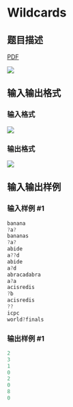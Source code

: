 # Wildcards

## 题目描述

[problemUrl]: https://uva.onlinejudge.org/index.php?option=com_onlinejudge&Itemid=8&category=871&page=show_problem&problem=5037

[PDF](https://uva.onlinejudge.org/external/131/p13126.pdf)

![](https://cdn.luogu.com.cn/upload/vjudge_pic/UVA13126/0a9b4fe0d841285c15b67b8358000838c1cf6afe.png)

## 输入输出格式

### 输入格式

![](https://cdn.luogu.com.cn/upload/vjudge_pic/UVA13126/021077bf2516247469531bad703a2744a36928ca.png)

### 输出格式

![](https://cdn.luogu.com.cn/upload/vjudge_pic/UVA13126/874177448c48e518fa38ca7603de9c5fc0c6a67a.png)

## 输入输出样例

### 输入样例 #1

```cpp
banana
?a?
bananas
?a?
abide
a??d
abide
a?d
abracadabra
a?a
acisredis
?b
acisredis
??
icpc
world?finals
```


### 输出样例 #1

```cpp
2
3
1
0
2
0
8
0
```


